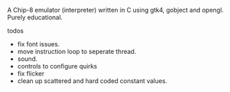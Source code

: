 A Chip-8 emulator (interpreter) written in C using gtk4, gobject and opengl. Purely educational.

todos
- fix font issues.
- move instruction loop to seperate thread.
- sound.
- controls to configure quirks
- fix flicker
- clean up scattered and hard coded constant values.

